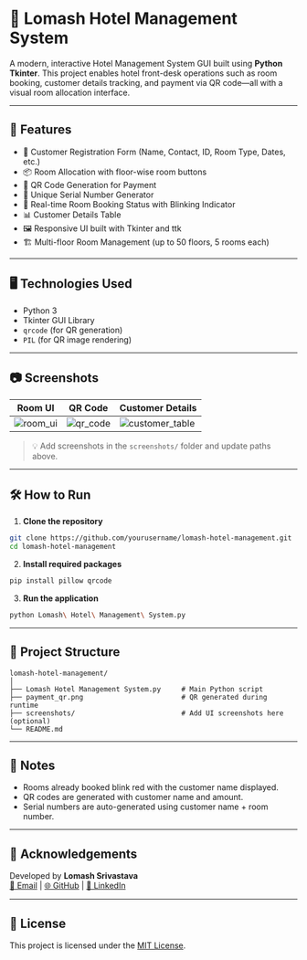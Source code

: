 
# 🏨 Lomash Hotel Management System

A modern, interactive Hotel Management System GUI built using **Python Tkinter**. This project enables hotel front-desk operations such as room booking, customer details tracking, and payment via QR code—all with a visual room allocation interface.

---

## 🚀 Features

- 🔑 Customer Registration Form (Name, Contact, ID, Room Type, Dates, etc.)
- 📦 Room Allocation with floor-wise room buttons
- 💸 QR Code Generation for Payment
- 🧾 Unique Serial Number Generator
- 🧠 Real-time Room Booking Status with Blinking Indicator
- 📊 Customer Details Table
- 🖼️ Responsive UI built with Tkinter and ttk
- 🏗️ Multi-floor Room Management (up to 50 floors, 5 rooms each)

---

## 🖥️ Technologies Used

- Python 3
- Tkinter GUI Library
- `qrcode` (for QR generation)
- `PIL` (for QR image rendering)

---

## 📷 Screenshots

| Room UI | QR Code | Customer Details |
|--------|---------|------------------|
| ![room_ui](screenshots/room_ui.png) | ![qr_code](screenshots/qr_code.png) | ![customer_table](screenshots/customer_table.png) |

> 💡 Add screenshots in the `screenshots/` folder and update paths above.

---

## 🛠️ How to Run

1. **Clone the repository**

```bash
git clone https://github.com/yourusername/lomash-hotel-management.git
cd lomash-hotel-management
```

2. **Install required packages**

```bash
pip install pillow qrcode
```

3. **Run the application**

```bash
python Lomash\ Hotel\ Management\ System.py
```

---

## 📁 Project Structure

```
lomash-hotel-management/
│
├── Lomash Hotel Management System.py     # Main Python script
├── payment_qr.png                        # QR generated during runtime
├── screenshots/                          # Add UI screenshots here (optional)
└── README.md
```

---

## 📌 Notes

- Rooms already booked blink red with the customer name displayed.
- QR codes are generated with customer name and amount.
- Serial numbers are auto-generated using customer name + room number.

---

## 🙌 Acknowledgements

Developed by **Lomash Srivastava**  
[📧 Email](mailto:lomashgroups@gmail.com) | [🌐 GitHub](https://github.com/lomashsrivastava) | [💼 LinkedIn](https://www.linkedin.com/in/lomashsrivastava)

---

## 📄 License

This project is licensed under the [MIT License](LICENSE).
